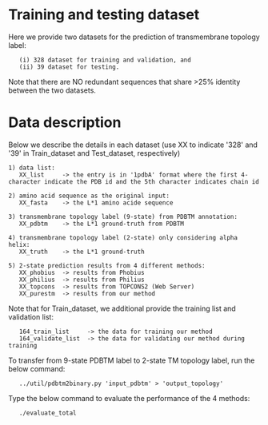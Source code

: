 # Training and testing dataset
Here we provide two datasets for the prediction of transmembrane topology label:
```
   (i) 328 dataset for training and validation, and
   (ii) 39 dataset for testing.
```
Note that there are NO redundant sequences that share >25% identity between the two datasets.


# Data description
Below we describe the details in each dataset (use XX to indicate '328' and '39' in Train_dataset and Test_dataset, respectively)

```
1) data list:
   XX_list     -> the entry is in '1pdbA' format where the first 4-character indicate the PDB id and the 5th character indicates chain id

2) amino acid sequence as the original input:
   XX_fasta    -> the L*1 amino acide sequence

3) transmembrane topology label (9-state) from PDBTM annotation:
   XX_pdbtm    -> the L*1 ground-truth from PDBTM

4) transmembrane topology label (2-state) only considering alpha helix:
   XX_truth    -> the L*1 ground-truth

5) 2-state prediction results from 4 different methods:
   XX_phobius  -> results from Phobius
   XX_philius  -> results from Philius
   XX_topcons  -> results from TOPCONS2 (Web Server)
   XX_purestm  -> results from our method
```


Note that for Train_dataset, we additional provide the training list and validation list:
```
   164_train_list     -> the data for training our method
   164_validate_list  -> the data for validating our method during training
```

To transfer from 9-state PDBTM label to 2-state TM topology label, run the below command:
```
   ../util/pdbtm2binary.py 'input_pdbtm' > 'output_topology'
```

Type the below command to evaluate the performance of the 4 methods:
```
   ./evaluate_total
```


